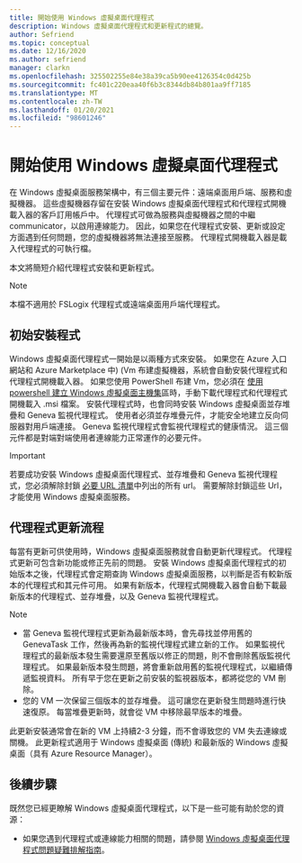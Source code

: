 ```yaml
---
title: 開始使用 Windows 虛擬桌面代理程式
description: Windows 虛擬桌面代理程式和更新程式的總覽。
author: Sefriend
ms.topic: conceptual
ms.date: 12/16/2020
ms.author: sefriend
manager: clarkn
ms.openlocfilehash: 325502255e84e38a39ca5b90ee4126354c0d425b
ms.sourcegitcommit: fc401c220eaa40f6b3c8344db84b801aa9ff7185
ms.translationtype: MT
ms.contentlocale: zh-TW
ms.lasthandoff: 01/20/2021
ms.locfileid: "98601246"
---
```

# <a name="get-started-with-the-windows-virtual-desktop-agent"></a>開始使用 Windows 虛擬桌面代理程式

在 Windows 虛擬桌面服務架構中，有三個主要元件：遠端桌面用戶端、服務和虛擬機器。 這些虛擬機器存留在安裝 Windows 虛擬桌面代理程式和代理程式開機載入器的客戶訂用帳戶中。 代理程式可做為服務與虛擬機器之間的中繼 communicator，以啟用連線能力。 因此，如果您在代理程式安裝、更新或設定方面遇到任何問題，您的虛擬機器將無法連接至服務。 代理程式開機載入器是載入代理程式的可執行檔。 

本文將簡短介紹代理程式安裝和更新程式。

>[!NOTE]
>本檔不適用於 FSLogix 代理程式或遠端桌面用戶端代理程式。


## <a name="initial-installation-process"></a>初始安裝程式

Windows 虛擬桌面代理程式一開始是以兩種方式來安裝。 如果您在 Azure 入口網站和 Azure Marketplace 中)  (Vm 布建虛擬機器，系統會自動安裝代理程式和代理程式開機載入器。 如果您使用 PowerShell 布建 Vm，您必須在 [使用 powershell 建立 Windows 虛擬桌面主機集](create-host-pools-powershell.md#register-the-virtual-machines-to-the-windows-virtual-desktop-host-pool)區時，手動下載代理程式和代理程式開機載入 .msi 檔案。 安裝代理程式時，也會同時安裝 Windows 虛擬桌面並存堆疊和 Geneva 監視代理程式。 使用者必須並存堆疊元件，才能安全地建立反向伺服器對用戶端連接。 Geneva 監視代理程式會監視代理程式的健康情況。 這三個元件都是對端對端使用者連線能力正常運作的必要元件。

>[!IMPORTANT]
>若要成功安裝 Windows 虛擬桌面代理程式、並存堆疊和 Geneva 監視代理程式，您必須解除封鎖 [必要 URL 清單](safe-url-list.md#virtual-machines)中列出的所有 url。 需要解除封鎖這些 Url，才能使用 Windows 虛擬桌面服務。

## <a name="agent-update-process"></a>代理程式更新流程

每當有更新可供使用時，Windows 虛擬桌面服務就會自動更新代理程式。 代理程式更新可包含新功能或修正先前的問題。 安裝 Windows 虛擬桌面代理程式的初始版本之後，代理程式會定期查詢 Windows 虛擬桌面服務，以判斷是否有較新版本的代理程式和其元件可用。 如果有新版本，代理程式開機載入器會自動下載最新版本的代理程式、並存堆疊，以及 Geneva 監視代理程式。

>[!NOTE]
>- 當 Geneva 監視代理程式更新為最新版本時，會先尋找並停用舊的 GenevaTask 工作，然後再為新的監視代理程式建立新的工作。 如果監視代理程式的最新版本發生需要還原至舊版以修正的問題，則不會刪除舊版監視代理程式。 如果最新版本發生問題，將會重新啟用舊的監視代理程式，以繼續傳遞監視資料。 所有早于您在更新之前安裝的監視器版本，都將從您的 VM 刪除。
>- 您的 VM 一次保留三個版本的並存堆疊。 這可讓您在更新發生問題時進行快速復原。 每當堆疊更新時，就會從 VM 中移除最早版本的堆疊。

此更新安裝通常會在新的 VM 上持續2-3 分鐘，而不會導致您的 VM 失去連線或關機。 此更新程式適用于 Windows 虛擬桌面 (傳統) 和最新版的 Windows 虛擬桌面（具有 Azure Resource Manager）。

## <a name="next-steps"></a>後續步驟

既然您已經更瞭解 Windows 虛擬桌面代理程式，以下是一些可能有助於您的資源：

- 如果您遇到代理程式或連線能力相關的問題，請參閱 [Windows 虛擬桌面代理程式問題疑難排解指南](troubleshoot-agent.md)。